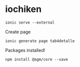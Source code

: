 # iochiken

	ionic serve --external

Create page

	ionic generate page tab4detalle

Packages installed!

	npm install @agm/core --save